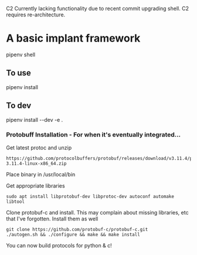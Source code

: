 C2 Currently lacking functionality due to recent commit upgrading shell. C2 requires re-architecture.


# A basic implant framework

pipenv shell

## To use

pipenv install

## To dev

pipenv install --dev -e .

### Protobuff Installation - For when it's eventually integrated...

Get latest protoc and unzip

    https://github.com/protocolbuffers/protobuf/releases/download/v3.11.4/protoc-3.11.4-linux-x86_64.zip

Place binary in /usr/local/bin

Get appropriate libraries

    sudo apt install libprotobuf-dev libprotoc-dev autoconf automake libtool

Clone protobuf-c and install. This may complain about missing libraries, etc that I've forgotten. Install them as well

    git clone https://github.com/protobuf-c/protobuf-c.git
    ./autogen.sh && ./configure && make && make install

You can now build protocols for python & c!
